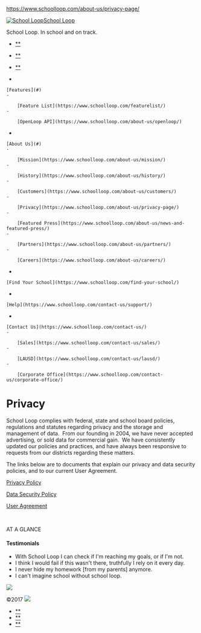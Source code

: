 https://www.schoolloop.com/about-us/privacy-page/

[![School Loop](http://www.schoolloop.com/wp-content/uploads/2014/10/logo.png "School Loop")<span>School Loop</span>](https://www.schoolloop.com "School Loop")

<span>School Loop. In school and on track.</span>

<a href="#sidr" id="menu-icon"></a>
-   [**](https://www.facebook.com/pages/School-Loop/777786375600763 "Facebook")
-   [**](http://twitter.com/SchoolLoop "Twitter")
-   [**](https://www.linkedin.com/company/school-loop "LinkedIn")

-   

    [Features](#)
    -   

        [Feature List](https://www.schoolloop.com/featurelist/)
    -   

        [OpenLoop API](https://www.schoolloop.com/about-us/openloop/)

-   

    [About Us](#)
    -   

        [Mission](https://www.schoolloop.com/about-us/mission/)
    -   

        [History](https://www.schoolloop.com/about-us/history/)
    -   

        [Customers](https://www.schoolloop.com/about-us/customers/)
    -   

        [Privacy](https://www.schoolloop.com/about-us/privacy-page/)
    -   

        [Featured Press](https://www.schoolloop.com/about-us/news-and-featured-press/)
    -   

        [Partners](https://www.schoolloop.com/about-us/partners/)
    -   

        [Careers](https://www.schoolloop.com/about-us/careers/)

-   

    [Find Your School](https://www.schoolloop.com/find-your-school/)
-   

    [Help](https://www.schoolloop.com/contact-us/support/)
-   

    [Contact Us](https://www.schoolloop.com/contact-us/)
    -   

        [Sales](https://www.schoolloop.com/contact-us/sales/)
    -   

        [LAUSD](https://www.schoolloop.com/contact-us/lausd/)
    -   

        [Corporate Office](https://www.schoolloop.com/contact-us/corporate-office/)

<a href="#sidr" id="menu-icon-close"></a>

Privacy
=======

School Loop complies with federal, state and school board policies, regulations and statutes regarding privacy and the storage and management of data.  From our founding in 2004, we have never accepted advertising, or sold data for commercial gain.  We have consistently updated our policies and practices, and have always been responsive to requests from our districts regarding these matters.

The links below are to documents that explain our privacy and data security policies, and to our current User Agreement.

[Privacy Policy](http://www.schoolloop.com/privacy-policy/)

[Data Security Policy](http://www.schoolloop.com/data-security/)

[User Agreement](http://www.schoolloop.com/user-agreement/)

 

AT A GLANCE

#### Testimonials

-   With School Loop I can check if I'm reaching my goals, or if I'm not.
-   I think I would fail if this wasn't there, truthfully I rely on it every day.
-   I never hide my homework \[from my parents\] anymore.
-   I can't imagine school without school loop.

<a href="#" class="back-to-top"></a>
[](#header)

[<span>![](/wp-content/themes/themify-corporate/images/logo-white.png)</span>](http://www.schoolloop.com "School Loop")

©2017 [![](/wp-content/themes/themify-corporate/images/logo-links.png)](http://www.schoolloop.com)

-   [**](https://www.facebook.com/pages/School-Loop/777786375600763 "Facebook")
-   [**](http://twitter.com/SchoolLoop "Twitter")
-   [**](https://www.linkedin.com/company/school-loop "LinkedIn")


